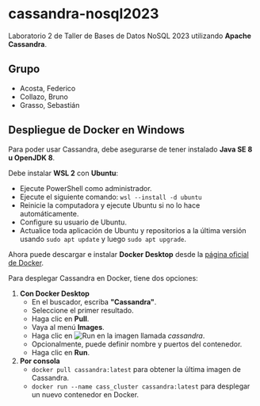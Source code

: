 # cassandra-nosql2023
Laboratorio 2 de Taller de Bases de Datos NoSQL 2023 utilizando **Apache Cassandra**.


Grupo
-----
- Acosta, Federico
- Collazo, Bruno
- Grasso, Sebastián


Despliegue de Docker en Windows
-------------------------------
Para poder usar Cassandra, debe asegurarse de tener instalado **Java SE 8 u OpenJDK 8**.

Debe instalar **WSL 2** con **Ubuntu**:
- Ejecute PowerShell como administrador.
- Ejecute el siguiente comando: `wsl --install -d ubuntu`
- Reinicie la computadora y ejecute Ubuntu si no lo hace automáticamente.
- Configure su usuario de Ubuntu.
- Actualice toda aplicación de Ubuntu y repositorios a la última versión usando `sudo apt update` y luego `sudo apt upgrade`.

Ahora puede descargar e instalar **Docker Desktop** desde la [página oficial de Docker](https://www.docker.com/products/docker-desktop/).

Para desplegar Cassandra en Docker, tiene dos opciones:
1. **Con Docker Desktop**
    - En el buscador, escriba **"Cassandra"**.
    - Seleccione el primer resultado.
    - Haga clic en **Pull**.
    - Vaya al menú **Images**.
    - Haga clic en
           <picture>
               <img alt="Run" title="Run" src="https://github.com/wrno/cassandra-nosql2023/assets/102438410/16b60595-f383-4068-9770-8d78952d4774">
           </picture>
      en la imagen llamada *cassandra*.
    - Opcionalmente, puede definir nombre y puertos del contenedor.
    - Haga clic en **Run**.
2. **Por consola**
    - `docker pull cassandra:latest` para obtener la última imagen de Cassandra.
    - `docker run --name cass_cluster cassandra:latest` para desplegar un nuevo contenedor en Docker.
